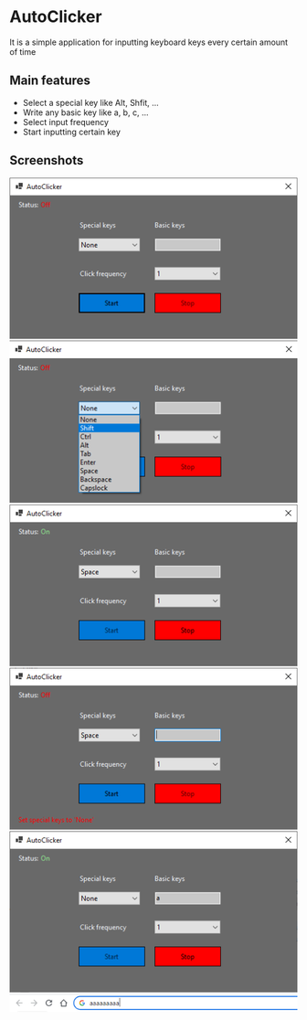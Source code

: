 # AutoClicker
It is a simple application for inputting keyboard keys every certain amount of time

## Main features
* Select a special key like Alt, Shfit, ...
* Write any basic key like a, b, c, ...
* Select input frequency
* Start inputting certain key

## Screenshots
![Start window](Screenshots/main.PNG)
![Special key](Screenshots/special.png)
![Inputing special key](Screenshots/start.PNG)
![Normal key](Screenshots/normal.PNG)
![Inputing normal key](Screenshots/startTwo.PNG)
![A certain key that was inputted](Screenshots/keys.PNG)